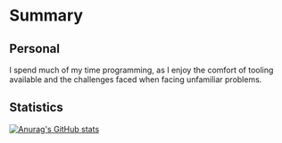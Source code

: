 # Summary



## Personal

I spend much of my time programming, as I enjoy the comfort of tooling available and the challenges faced when facing unfamiliar problems.


## Statistics

[![Anurag's GitHub stats](https://github-readme-stats.vercel.app/api?username=waynevanson&theme=dracula)](https://github.com/anuraghazra/github-readme-stats)

